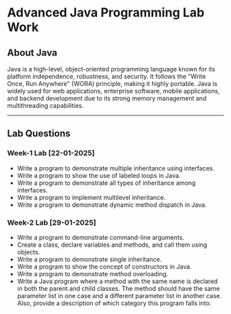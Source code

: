 # **Advanced Java Programming Lab Work**

## **About Java**

Java is a high-level, object-oriented programming language known for its platform independence, robustness, and security. It follows the "Write Once, Run Anywhere" (WORA) principle, making it highly portable. Java is widely used for web applications, enterprise software, mobile applications, and backend development due to its strong memory management and multithreading capabilities.

---

## **Lab Questions**

### **Week-1 Lab [22-01-2025]**

- Write a program to demonstrate multiple inheritance using interfaces.
- Write a program to show the use of labeled loops in Java.
- Write a program to demonstrate all types of inheritance among interfaces.
- Write a program to implement multilevel inheritance.
- Write a program to demonstrate dynamic method dispatch in Java.

### **Week-2 Lab [29-01-2025]**

- Write a program to demonstrate command-line arguments.
- Create a class, declare variables and methods, and call them using objects.
- Write a program to demonstrate single inheritance.
- Write a program to show the concept of constructors in Java.
- Write a program to demonstrate method overloading.
- Write a Java program where a method with the same name is declared in both the parent and child classes. The method should have the same parameter list in one case and a different parameter list in another case. Also, provide a description of which category this program falls into.
